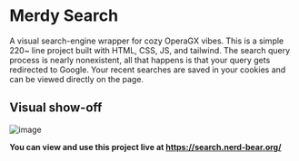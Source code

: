 # Merdy Search

A visual search-engine wrapper for cozy OperaGX vibes. This is a simple 220~ line project built with HTML, CSS, JS, and tailwind. The search query process is nearly nonexistent, all that happens is that your query gets redirected to Google. Your recent searches are saved in your cookies and can be viewed directly on the page.

## Visual show-off
![image](https://github.com/user-attachments/assets/5387a96c-8fad-4f09-b4bb-0dfc1aafa3f2)

**You can view and use this project live at https://search.nerd-bear.org/**

